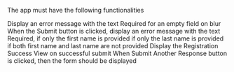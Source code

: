The app must have the following functionalities

Display an error message with the text Required for an empty field on blur
When the Submit button is clicked, display an error message with the text Required,
if only the first name is provided
if only the last name is provided
if both first name and last name are not provided
Display the Registration Success View on successful submit
When Submit Another Response button is clicked, then the form should be displayed
